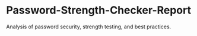 # Password-Strength-Checker-Report
Analysis of password security, strength testing, and best practices.
